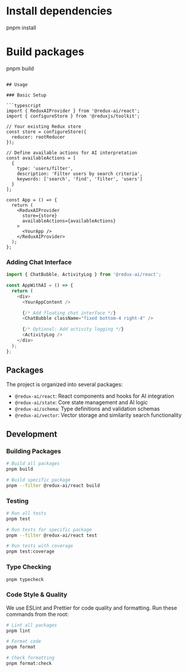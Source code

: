 # Install dependencies
pnpm install

# Build packages
pnpm build
```

## Usage

### Basic Setup

```typescript
import { ReduxAIProvider } from '@redux-ai/react';
import { configureStore } from '@reduxjs/toolkit';

// Your existing Redux store
const store = configureStore({
  reducer: rootReducer
});

// Define available actions for AI interpretation
const availableActions = [
  {
    type: 'users/filter',
    description: 'Filter users by search criteria',
    keywords: ['search', 'find', 'filter', 'users']
  }
];

const App = () => {
  return (
    <ReduxAIProvider
      store={store}
      availableActions={availableActions}
    >
      <YourApp />
    </ReduxAIProvider>
  );
};
```

### Adding Chat Interface

```typescript
import { ChatBubble, ActivityLog } from '@redux-ai/react';

const AppWithAI = () => {
  return (
    <div>
      <YourAppContent />

      {/* Add floating chat interface */}
      <ChatBubble className="fixed bottom-4 right-4" />

      {/* Optional: Add activity logging */}
      <ActivityLog />
    </div>
  );
};
```

## Packages

The project is organized into several packages:

- `@redux-ai/react`: React components and hooks for AI integration
- `@redux-ai/state`: Core state management and AI logic
- `@redux-ai/schema`: Type definitions and validation schemas
- `@redux-ai/vector`: Vector storage and similarity search functionality

## Development

### Building Packages

```bash
# Build all packages
pnpm build

# Build specific package
pnpm --filter @redux-ai/react build
```

### Testing

```bash
# Run all tests
pnpm test

# Run tests for specific package
pnpm --filter @redux-ai/react test

# Run tests with coverage
pnpm test:coverage
```

### Type Checking

```bash
pnpm typecheck
```

### Code Style & Quality

We use ESLint and Prettier for code quality and formatting. Run these commands from the root:

```bash
# Lint all packages
pnpm lint

# Format code
pnpm format

# Check formatting
pnpm format:check